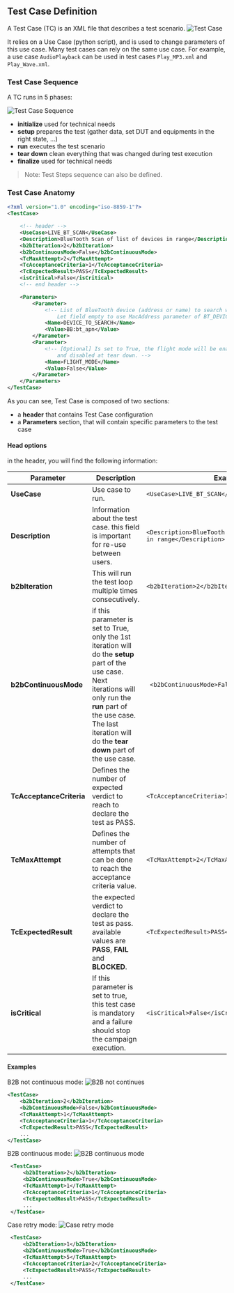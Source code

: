 ## Test Case Definition
A Test Case (TC) is an XML file that describes a test scenario.
![Test Case](img/uc_params_tc.png)

It relies on a Use Case (python script), and is used to change parameters of this use case.
Many test cases can rely on the same use case.
For example, a use case `AudioPlayback` can be used in test cases `Play_MP3.xml` and `Play_Wave.xml`.

### Test Case Sequence
A TC runs in 5 phases:

![Test Case Sequence](img/tc_sequence.png)

* **initialize** used for technical needs
* **setup** prepares the test (gather data, set DUT and equipments in the right state, ...)
* **run** executes the test scenario
* **tear down** clean everything that was changed during test execution
* **finalize** used for technical needs

> Note: Test Steps sequence can also be defined.


### Test Case Anatomy

```xml
<?xml version="1.0" encoding="iso-8859-1"?>
<TestCase>

    <!-- header -->
    <UseCase>LIVE_BT_SCAN</UseCase>
    <Description>BlueTooth Scan of list of devices in range</Description>
    <b2bIteration>2</b2bIteration>
    <b2bContinuousMode>False</b2bContinuousMode>
    <TcMaxAttempt>2</TcMaxAttempt>
    <TcAcceptanceCriteria>1</TcAcceptanceCriteria>
    <TcExpectedResult>PASS</TcExpectedResult>
    <isCritical>False</isCritical>
    <!-- end header -->

    <Parameters>
        <Parameter>
            <!-- List of BlueTooth device (address or name) to search within range. semi-colon (;) as separator
                Let field empty to use MacAddress parameter of BT_DEVICE equipment in bench_config file -->
            <Name>DEVICE_TO_SEARCH</Name>
            <Value>BB:bt_apn</Value>
        </Parameter>
        <Parameter>
            <!-- [Optional] Is set to True, the flight mode will be enables before setting bt on
                and disabled at tear down. -->
            <Name>FLIGHT_MODE</Name>
            <Value>False</Value>
        </Parameter>
    </Parameters>
</TestCase>
```

As you can see, Test Case is composed of two sections:
* a **header** that contains Test Case configuration
* a **Parameters** section, that will contain specific parameters to the test case


#### Head options
in the header, you will find the following information:

Parameter|Description|Example
------------ | ------------- | ----------
**UseCase**          | Use case to run. |`<UseCase>LIVE_BT_SCAN</UseCase>`
**Description**      | Information about the test case. this field is important for re-use between users. | `<Description>BlueTooth Scan of list of devices in range</Description>`
**b2bIteration**     | This will run the test loop multiple times consecutively. | `<b2bIteration>2</b2bIteration>`
**b2bContinuousMode**| if this parameter is set to True, only the 1st iteration will do the **setup** part of the use case.  Next iterations will only run the **run** part of the use case. The last iteration will do the **tear down** part of the use case.  | ` <b2bContinuousMode>False</b2bContinuousMode>`
**TcAcceptanceCriteria**  | Defines the number of expected verdict to reach to declare the test as PASS.  | `<TcAcceptanceCriteria>1</TcAcceptanceCriteria>`
**TcMaxAttempt**     | Defines the number of attempts that can be done to reach the acceptance criteria value. | `<TcMaxAttempt>2</TcMaxAttempt>`
**TcExpectedResult** | the expected verdict to declare the test as pass. available values are **PASS**, **FAIL** and **BLOCKED**. | `<TcExpectedResult>PASS</TcExpectedResult>`
**isCritical**       | If this parameter is set to true, this test case is mandatory and a failure should stop the campaign execution. | `<isCritical>False</isCritical>`

#### Examples


B2B not continuous mode:
![B2B not continues](img/tc_header_B2Bnotcontinuous.png)

```xml
<TestCase>
    <b2bIteration>2</b2bIteration>
    <b2bContinuousMode>False</b2bContinuousMode>
    <TcMaxAttempt>1</TcMaxAttempt>
    <TcAcceptanceCriteria>1</TcAcceptanceCriteria>
    <TcExpectedResult>PASS</TcExpectedResult>
    ...
</TestCase>
```


B2B continuous mode:
![B2B continuous mode](img/tc_header_B2Bcontinuous.png)
```xml
 <TestCase>
     <b2bIteration>2</b2bIteration>
     <b2bContinuousMode>True</b2bContinuousMode>
     <TcMaxAttempt>1</TcMaxAttempt>
     <TcAcceptanceCriteria>1</TcAcceptanceCriteria>
     <TcExpectedResult>PASS</TcExpectedResult>
     ...
 </TestCase>
```

Case retry mode:
![Case retry mode](img/tc_header_max_attempts.png)

```xml
 <TestCase>
     <b2bIteration>1</b2bIteration>
     <b2bContinuousMode>True</b2bContinuousMode>
     <TcMaxAttempt>5</TcMaxAttempt>
     <TcAcceptanceCriteria>2</TcAcceptanceCriteria>
     <TcExpectedResult>PASS</TcExpectedResult>
     ...
 </TestCase>
```
